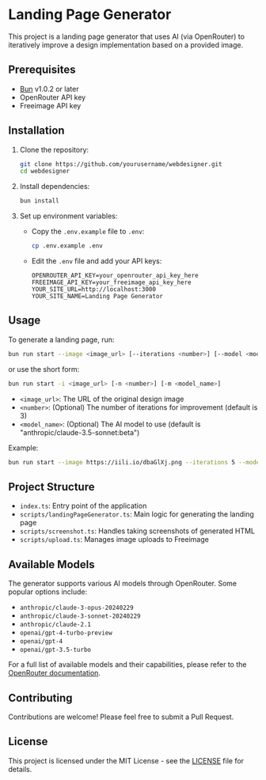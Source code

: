 # Landing Page Generator

This project is a landing page generator that uses AI (via OpenRouter) to iteratively improve a design implementation based on a provided image.

## Prerequisites

- [Bun](https://bun.sh) v1.0.2 or later
- OpenRouter API key
- Freeimage API key

## Installation

1. Clone the repository:

   ```bash
   git clone https://github.com/yourusername/webdesigner.git
   cd webdesigner
   ```

2. Install dependencies:

   ```bash
   bun install
   ```

3. Set up environment variables:
   - Copy the `.env.example` file to `.env`:
     ```bash
     cp .env.example .env
     ```
   - Edit the `.env` file and add your API keys:
     ```
     OPENROUTER_API_KEY=your_openrouter_api_key_here
     FREEIMAGE_API_KEY=your_freeimage_api_key_here
     YOUR_SITE_URL=http://localhost:3000
     YOUR_SITE_NAME=Landing Page Generator
     ```

## Usage

To generate a landing page, run:

```bash
bun run start --image <image_url> [--iterations <number>] [--model <model_name>]
```

or use the short form:

```bash
bun run start -i <image_url> [-n <number>] [-m <model_name>]
```

- `<image_url>`: The URL of the original design image
- `<number>`: (Optional) The number of iterations for improvement (default is 3)
- `<model_name>`: (Optional) The AI model to use (default is "anthropic/claude-3.5-sonnet:beta")

Example:

```bash
bun run start --image https://iili.io/dbaGlXj.png --iterations 5 --model openai/gpt-4-turbo-preview
```

## Project Structure

- `index.ts`: Entry point of the application
- `scripts/landingPageGenerator.ts`: Main logic for generating the landing page
- `scripts/screenshot.ts`: Handles taking screenshots of generated HTML
- `scripts/upload.ts`: Manages image uploads to Freeimage

## Available Models

The generator supports various AI models through OpenRouter. Some popular options include:

- `anthropic/claude-3-opus-20240229`
- `anthropic/claude-3-sonnet-20240229`
- `anthropic/claude-2.1`
- `openai/gpt-4-turbo-preview`
- `openai/gpt-4`
- `openai/gpt-3.5-turbo`

For a full list of available models and their capabilities, please refer to the [OpenRouter documentation](https://openrouter.ai/docs).

## Contributing

Contributions are welcome! Please feel free to submit a Pull Request.

## License

This project is licensed under the MIT License - see the [LICENSE](LICENSE) file for details.
